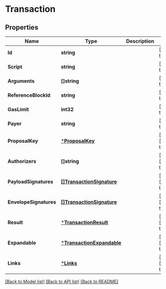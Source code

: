 # Transaction

## Properties
Name | Type | Description | Notes
------------ | ------------- | ------------- | -------------
**Id** | **string** |  | [default to null]
**Script** | **string** |  | [default to null]
**Arguments** | **[]string** |  | [default to null]
**ReferenceBlockId** | **string** |  | [default to null]
**GasLimit** | **int32** |  | [default to null]
**Payer** | **string** |  | [default to null]
**ProposalKey** | [***ProposalKey**](ProposalKey.md) |  | [optional] [default to null]
**Authorizers** | **[]string** |  | [optional] [default to null]
**PayloadSignatures** | [**[]TransactionSignature**](TransactionSignature.md) |  | [optional] [default to null]
**EnvelopeSignatures** | [**[]TransactionSignature**](TransactionSignature.md) |  | [optional] [default to null]
**Result** | [***TransactionResult**](TransactionResult.md) |  | [optional] [default to null]
**Expandable** | [***TransactionExpandable**](Transaction__expandable.md) |  | [optional] [default to null]
**Links** | [***Links**](Links.md) |  | [optional] [default to null]

[[Back to Model list]](../README.md#documentation-for-models) [[Back to API list]](../README.md#documentation-for-api-endpoints) [[Back to README]](../README.md)

